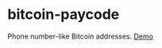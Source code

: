 # bitcoin-paycode
Phone number-like Bitcoin addresses. [Demo](https://coins.github.io/bitcoin-paycode/)
